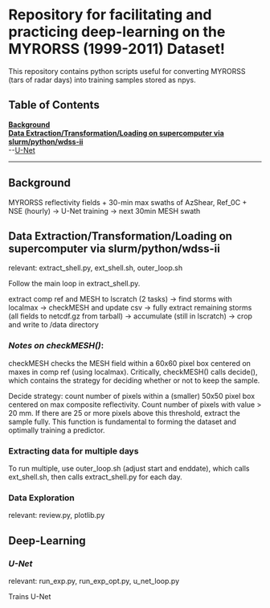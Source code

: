 # Repository for facilitating and practicing deep-learning on the MYRORSS (1999-2011) Dataset!

This repository contains python scripts useful for converting MYRORSS (tars of radar days) into training samples stored as npys. 
## Table of Contents

**[Background](#background)**<br>
**[Data Extraction/Transformation/Loading on supercomputer via slurm/python/wdss-ii](#placeholder)**<br>
--[U-Net](#vmrms-processing-details)<br>

---

## Background

MYRORSS reflectivity fields + 30-min max swaths of AzShear, Ref_0C + NSE (hourly) -> U-Net training -> next 30min MESH swath 

## Data Extraction/Transformation/Loading on supercomputer via slurm/python/wdss-ii

relevant: extract_shell.py, ext_shell.sh, outer_loop.sh

Follow the main loop in extract_shell.py. 

extract comp ref and MESH to lscratch (2 tasks) -> find storms with localmax -> checkMESH and update csv -> fully extract remaining storms (all fields to netcdf.gz from tarball) -> accumulate (still in lscratch) -> crop and write to /data directory 

### *Notes on checkMESH()*: 

checkMESH checks the MESH field within a 60x60 pixel box centered on maxes in comp ref (using localmax). Critically, checkMESH() calls decide(), which contains the strategy for deciding whether or not to keep the sample. 

Decide strategy: count number of pixels within a (smaller) 50x50 pixel box centered on max composite reflectivity. Count number of pixels with value > 20 mm. If there are 25 or more pixels above this threshold, extract the sample fully. This function is fundamental to forming the dataset and optimally training a predictor.

### Extracting data for multiple days

To run multiple, use outer_loop.sh (adjust start and enddate), which calls ext_shell.sh, then calls extract_shell.py for each day. 

### Data Exploration

relevant: review.py, plotlib.py

## Deep-Learning

### *U-Net*

relevant: run_exp.py, run_exp_opt.py, u_net_loop.py

Trains U-Net 
